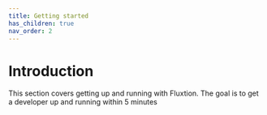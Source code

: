 ```yaml
---
title: Getting started
has_children: true
nav_order: 2
---
```


# Introduction

This section covers getting up and running with Fluxtion. The goal is to get a developer up and running within 5 minutes
